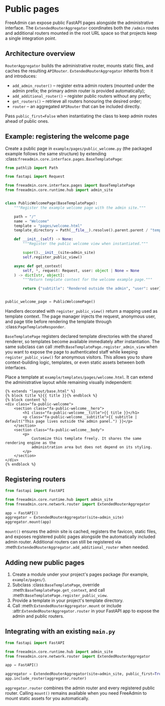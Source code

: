 # Public pages

FreeAdmin can expose public FastAPI pages alongside the administrative interface. The
`ExtendedRouterAggregator` coordinates both the `/admin` routes and additional routers
mounted in the root URL space so that projects keep a single integration point.

## Architecture overview

``RouterAggregator`` builds the administrative router, mounts static files, and caches
the resulting `APIRouter`. `ExtendedRouterAggregator` inherits from it and introduces:

- `add_admin_router()` – register extra admin routers (mounted under the admin prefix;
  the primary admin router is provided automatically);
- `add_additional_router()` – register public routers without any prefix;
- `get_routers()` – retrieve all routers honouring the desired order;
- `router` – an aggregated `APIRouter` that can be included directly.

Pass `public_first=False` when instantiating the class to keep admin routes ahead of
public ones.

## Example: registering the welcome page

Create a public page in `example/pages/public_welcome.py` (the packaged example
follows the same structure) by extending :class:`freeadmin.core.interface.pages.BaseTemplatePage`:

```python
from pathlib import Path

from fastapi import Request

from freeadmin.core.interface.pages import BaseTemplatePage
from freeadmin.core.runtime.hub import admin_site


class PublicWelcomePage(BaseTemplatePage):
    """Register the example welcome page with the admin site."""

    path = "/"
    name = "Welcome"
    template = "pages/welcome.html"
    template_directory = Path(__file__).resolve().parent.parent / "templates"

    def __init__(self) -> None:
        """Register the public welcome view when instantiated."""

        super().__init__(site=admin_site)
        self.register_public_view()

    async def get_context(
        self, *, request: Request, user: object | None = None
    ) -> dict[str, object]:
        """Return template context for the welcome example page."""

        return {"subtitle": "Rendered outside the admin", "user": user}


public_welcome_page = PublicWelcomePage()
```

Handlers decorated with `register_public_view()` return a mapping used as template
context. The page manager injects the request, anonymous user, and page title before
rendering the template through :class:`PageTemplateResponder`.

``BaseTemplatePage`` registers declared template directories with the shared
renderer, so templates become available immediately after instantiation. The
same subclass can call :meth:`BaseTemplatePage.register_admin_view` when you
want to expose the page to authenticated staff while keeping
``register_public_view()`` for anonymous visitors. This allows you to share
context-building logic, templates, or even static assets between both
interfaces.

Place a template at `example/templates/pages/welcome.html`. It can extend the
administrative layout while remaining visually independent:

```jinja
{% extends "layout/base.html" %}
{% block title %}{{ title }}{% endblock %}
{% block content %}
<div class="fa-public-welcome">
    <section class="fa-public-welcome__hero">
        <h1 class="fa-public-welcome__title">{{ title }}</h1>
        <p class="fa-public-welcome__subtitle">{{ subtitle | default("This page lives outside the admin panel.") }}</p>
    </section>
    <section class="fa-public-welcome__body">
        <p>
            Customize this template freely. It shares the same rendering engine as the
            administration area but does not depend on its styling.
        </p>
    </section>
</div>
{% endblock %}
```

## Registering routers

```python
from fastapi import FastAPI

from freeadmin.core.runtime.hub import admin_site
from freeadmin.core.network.router import ExtendedRouterAggregator

app = FastAPI()
aggregator = ExtendedRouterAggregator(site=admin_site)
aggregator.mount(app)
```

`mount()` ensures the admin site is cached, registers the favicon, static files, and
exposes registered public pages alongside the automatically included admin router.
Additional routers can still be registered via
:meth:`ExtendedRouterAggregator.add_additional_router` when needed.

## Adding new public pages

1. Create a module under your project's pages package (for example,
   `example/pages/`).
2. Subclass :class:`BaseTemplatePage`, override :meth:`BaseTemplatePage.get_context`,
   and call :meth:`BaseTemplatePage.register_public_view`.
3. Provide a template in your project's template directory.
4. Call :meth:`ExtendedRouterAggregator.mount` or include
   :attr:`ExtendedRouterAggregator.router` in your FastAPI app to expose the admin
   and public routers.

## Integrating with an existing ``main.py``

```python
from fastapi import FastAPI

from freeadmin.core.runtime.hub import admin_site
from freeadmin.core.network.router import ExtendedRouterAggregator

app = FastAPI()

aggregator = ExtendedRouterAggregator(site=admin_site, public_first=True)
app.include_router(aggregator.router)
```

`aggregator.router` combines the admin router and every registered public router.
Calling `mount()` remains available when you need FreeAdmin to mount static assets
for you automatically.
